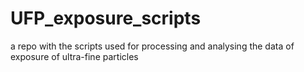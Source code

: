 # UFP_exposure_scripts
a repo with the scripts used for processing and analysing the data of exposure of ultra-fine particles
